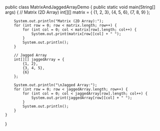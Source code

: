 public class MatrixAndJaggedArrayDemo {
    public static void main(String[] args) {
        // Matrix (2D Array)
        int[][] matrix = {
            {1, 2, 3},
            {4, 5, 6},
            {7, 8, 9}
        };

        System.out.println("Matrix (2D Array):");
        for (int row = 0; row < matrix.length; row++) {
            for (int col = 0; col < matrix[row].length; col++) {
                System.out.print(matrix[row][col] + " ");
            }
            System.out.println();
        }

        // Jagged Array
        int[][] jaggedArray = {
            {1, 2},
            {3, 4, 5},
            {6}
        };

        System.out.println("\nJagged Array:");
        for (int row = 0; row < jaggedArray.length; row++) {
            for (int col = 0; col < jaggedArray[row].length; col++) {
                System.out.print(jaggedArray[row][col] + " ");
            }
            System.out.println();
        }
    }
}
